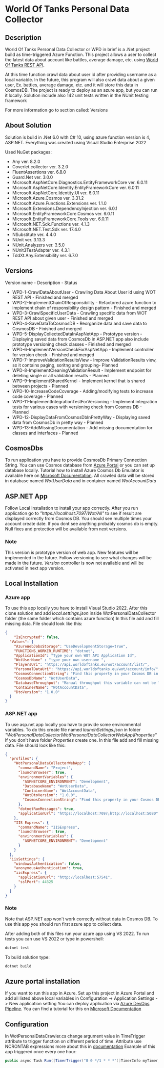 # World Of Tanks Personal Data Collector

## Description
World Of Tanks Personal Data Collector or WPD in brief is a 
.Net project build as time-triggered Azure Function. This project allows
a user to collect the latest data about account like battles, average damage, etc. using [World Of Tanks REST API](https://developers.wargaming.net/documentation/guide/principles/).

At this time function crawl data about user id after providing username as a local variable.
In the future, this program will also crawl data about a given user, Ex. battles, average damage, etc.
and it will store this data in CosmosDB. The project is ready to deploy as an azure app, but you can run it locally. 
Solution include also 142 unit tests written in the NUnit testing framework

For more information go to section called: Versions 
## About Solution

Solution is build in .Net 6.0 with C# 10, using azure function version is 4, ASP.NET. Everything was created using Visual Studio Enterprise 2022 

Used NuGet packages:

- Any ver. 8.2.0
- Coverlet.collector ver. 3.2.0
- FluentAssertions ver. 6.8.0
- Guard.Net ver. 3.0.0
- Microsoft.AspNetCore.Diagnostics.EntityFrameworkCore ver. 6.0.11
- Microsoft.AspNetCore.Identity.EntityFrameworkCore ver. 6.0.11
- Microsoft.AspNetCore.Identity.UI ver. 6.0.11
- Microsoft.Azure.Cosmos ver. 3.31.2
- Microsoft.Azure.Functions.Extensions ver. 1.1.0
- Microsoft.Extensions.DependencyInjection ver. 6.0.1
- Microsoft.EntityFrameworkCore.Cosmos ver. 6.0.11
- Microsoft.EntityFrameworkCore.Tools ver. 6.0.11
- Microsoft.NET.Sdk.Functions ver. 4.1.3
- Microsoft.NET.Test.Sdk ver. 17.4.0
- NSubstitute ver. 4.4.0
- NUnit ver. 3.13.3
- NUnit.Analyzers ver. 3.5.0
- NUnit3TestAdapter ver. 4.3.1
- TddXt.Any.Extensibility ver. 6.7.0
 

## Versions
Version name - Description - Status
- WPD-1-CrawlDataAboutUser - Crawling Data About User id using WOT REST API - Finished and merged
- WPD-2-ImplementChainOfResponsibility - Refactored azure function to implement chain of responsibility design pattern - Finished and merged
- WPD-3-CrawlSpecificUserData - Crawling specific data from WOT REST API about given user - Finished and merged
- WPD-4-SaveDataToCosmosDB - Reorganize data and save data to CosmosDB - Finished and merged
- WPD-5-DisplayCollectedDataInAspNetApp - Prototype version - Displaying saved data from CosmosDb in ASP.NET app also include prototype versioning check classes - Finished and merged
- WPD-6-ImplementVersionCheckForAspNetApp - Implement controller for version check - Finished and merged
- WPD-7-ImproveValidationResultsView - Improve ValidationResults view, so it contains paging, soritng and grouping- Planned
- WPD-8-ImplementCleaningValidationResult - Implement endpoint for deleting single or all validation results - Planned
- WPD-9-ImplementSharedKernel - Implement kernel that is shared between projects - Planned
- WPD-10-IncreaseCodeCoverage - Adding/modifying tests to increase code coverage - Planned
- WPD-11-ImplementIntegrationTestForVersioning - Implement integration tests for various cases with versioning check from Cosmos DB - Planned
- WPD-12-DisplayDataFromCosmosDbInPrettyWay - Displaying saved data from CosmosDb in pretty way - Planned
- WPD-13-AddMissingDocumentation - Add missing documentation for classes and interfaces - Planned

## CosmosDbs

To run application you have to provide CosmosDb Primary Connection String. You can use 
Cosmos database from [Azure Portal](https://azure.microsoft.com/en-us/products/cosmos-db/) or 
you can set up database locally. Tutorial how to install Azure Cosmos Db Emulator is available here on 
[Microsoft Documentation](https://learn.microsoft.com/en-us/azure/cosmos-db/local-emulator?tabs=ssl-netstd21). 
All crawled data will be stored in database named *WotUserData* and in container named *WotAccountData*

## ASP.NET App

Follow Local Installation to install your app correctly. After you run application go to _"https://localhost:7097/Wot/All"_ to see if result
are displayed correctly from Cosmos DB. You should see multiple times your account create date. If you dont see anything probably cosmos db is empty.
Null fixes and protection will be available from next versions.

### Note
This version is prototype version of web app. New features will be implemented in the future. Follow versioning to see what changes
will be made in the future. *Version* controller is now not available and will be activated in next app version.

## Local Installation

### Azure app
To use this app locally you have to install Visual Studio 2022. 
After this clone solution and add *local.settings.json*
inside WotPersonalDataCollector folder (the same folder which contains azure function)
In this file add and fill missing data. File should look like this:

```json
{
    "IsEncrypted": false,
  "Values": {
    "AzureWebJobsStorage": "UseDevelopmentStorage=true",
    "FUNCTIONS_WORKER_RUNTIME": "dotnet",
    "ApplicationId": "Type your own WOT API Application Id",
    "WotUserName" : "type your own username ",
    "PlayersUri": "https://api.worldoftanks.eu/wot/account/list/",
    "PersonalDataUri": "https://api.worldoftanks.eu/wot/account/info/",
    "CosmosConnectionString": "Find this property in your Cosmos DB in Azure Portal or in Azure Cosmos DB Emulator",
    "CosmosDbName": "WotUserData",
    "DatabaseThroughput": "Manual throughput this variable can not be lower than 400!",
    "ContainerName": "WotAccountData",
    "DtoVersion": "1.0.0"
  }
}
```
### ASP.NET app 
To use asp.net app locally you have to provide some environmental variables. To do this create file named *launchSettings.json*
in folder _"WotPersonalDataCollector\WotPersonalDataCollectorWebApp\Properties"_ If you don't have folder *Properties* create one.
In this file add and fill missing data. File should look like this:
```json
{
  "profiles": {
    "WotPersonalDataCollectorWebApp": {
      "commandName": "Project",
      "launchBrowser": true,
      "environmentVariables": {
        "ASPNETCORE_ENVIRONMENT": "Development",
        "DatabaseName": "WotUserData",
        "ContainerName": "WotAccountData",
        "WotDtoVersion": "1.0.0",
        "CosmosConnectionString": "Find this property in your Cosmos DB in Azure Portal or in Azure Cosmos DB Emulator"
      },
      "dotnetRunMessages": true,
      "applicationUrl": "https://localhost:7097;http://localhost:5080"
    },
    "IIS Express": {
      "commandName": "IISExpress",
      "launchBrowser": true,
      "environmentVariables": {
        "ASPNETCORE_ENVIRONMENT": "Development"
      }
    }
  },
  "iisSettings": {
    "windowsAuthentication": false,
    "anonymousAuthentication": true,
    "iisExpress": {
      "applicationUrl": "http://localhost:57541",
      "sslPort": 44325
    }
  }
}
```

### Note
Note that ASP.NET app won't work correctly without data in Cosmos DB. 
To use this app you should run first azure app to collect data.



After adding both of this files run your azure app using VS 2022. 
To run tests you can use VS 2022 or type in powershell:
```bash
dotnet test
```
To build solution type:


```bash
dotnet build
```

## Azure portal installation

If you want to run this app in Azure. Set up this project in Azure Portal and add all listed above local
variables in Configuration -> Application Settings -> New application setting
You can deploy application via [Azure DevOps Pipeline](https://azure.microsoft.com/en-us/products/devops/).
You can find a tutorial for this on 
[Microsoft Documentation](https://learn.microsoft.com/en-us/azure/app-service/deploy-azure-pipelines?view=azure-devops&tabs=yaml)
## Configuration 
In WotPersonalDataCrawler.cs change argument value in TimeTrigger attribute to trigger 
function on different period of time. Attribute use NCRONTAB expressions more about this in [documentation](https://docs.microsoft.com/en-us/azure/azure-functions/functions-bindings-timer?tabs=in-process&pivots=programming-language-csharp)
Example of this app triggered once every one hour:
```csharp
public async Task Run([TimerTrigger("0 0 */1 * * *")]TimerInfo myTimer, ILogger log)
```
